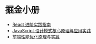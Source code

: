 # 掘金小册

- [React 进阶实践指南](https://juejin.cn/book/6945998773818490884?enter_from=course_center&utm_source=course_center)
- [JavaScript 设计模式核心原理与应用实践](https://juejin.cn/book/6844733790204461070)
- [前端性能优化原理与实践](https://juejin.cn/book/6844733750048210957)
